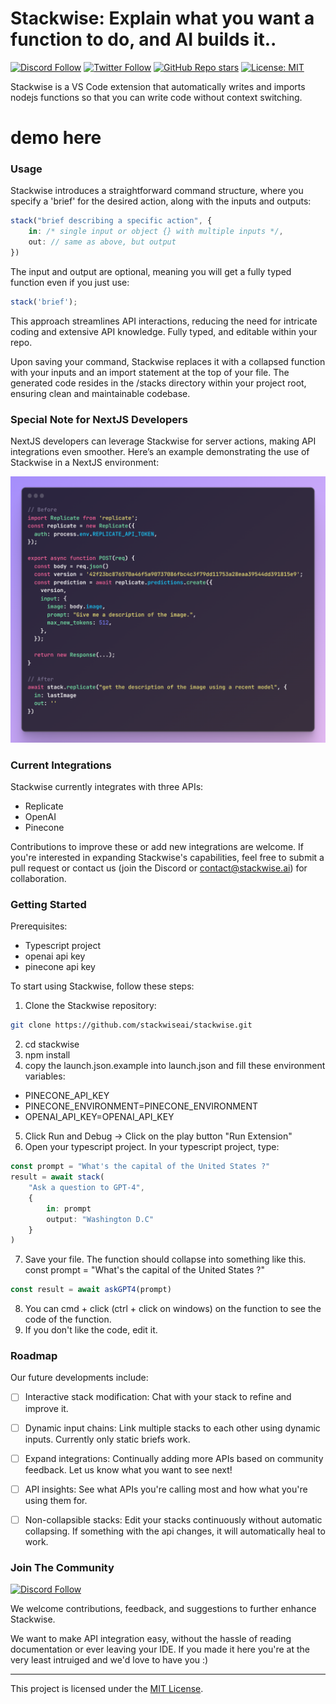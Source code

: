 # Stackwise: Explain what you want a function to do, and AI builds it..

[![Discord Follow](https://dcbadge.vercel.app/api/server/KfUxa8h3s6?style=flat)](https://discord.gg/KfUxa8h3s6)
[![Twitter Follow](https://img.shields.io/twitter/follow/stackwiseai?style=social)](https://twitter.com/stackwiseai)
[![GitHub Repo stars](https://img.shields.io/github/stars/stackwiseai/stackwise?style=social)](https://github.com/stackwiseai/stackwise/stargazers)
[![License: MIT](https://img.shields.io/badge/License-MIT-yellow.svg)](https://opensource.org/licenses/MIT)

Stackwise is a VS Code extension that automatically writes and imports nodejs functions so that you can write code without context switching.

# demo here

### Usage

Stackwise introduces a straightforward command structure, where you specify a 'brief' for the desired action, along with the inputs and outputs:

```typescript
stack("brief describing a specific action", {
    in: /* single input or object {} with multiple inputs */,
    out: // same as above, but output
})
```

The input and output are optional, meaning you will get a fully typed function even if you just use:

```typescript
stack('brief');
```

This approach streamlines API interactions, reducing the need for intricate coding and extensive API knowledge. Fully typed, and editable within your repo.

Upon saving your command, Stackwise replaces it with a collapsed function with your inputs and an import statement at the top of your file. The generated code resides in the /stacks directory within your project root, ensuring clean and maintainable codebase.

### Special Note for NextJS Developers

NextJS developers can leverage Stackwise for server actions, making API integrations even smoother. Here’s an example demonstrating the use of Stackwise in a NextJS environment:

![example image](example.png)

### Current Integrations

Stackwise currently integrates with three APIs:

- Replicate
- OpenAI
- Pinecone

Contributions to improve these or add new integrations are welcome. If you're interested in expanding Stackwise's capabilities, feel free to submit a pull request or contact us (join the Discord or contact@stackwise.ai) for collaboration.

### Getting Started
Prerequisites:
- Typescript project
- openai api key
- pinecone api key

To start using Stackwise, follow these steps:

1. Clone the Stackwise repository:

```bash
git clone https://github.com/stackwiseai/stackwise.git
```
2. cd stackwise
3. npm install
4. copy the launch.json.example into launch.json and fill these environment variables:
- PINECONE_API_KEY
- PINECONE_ENVIRONMENT=PINECONE_ENVIRONMENT
- OPENAI_API_KEY=OPENAI_API_KEY
5. Click Run and Debug -> Click on the play button "Run Extension"
6. Open your typescript project. In your typescript project, type:
```typescript
const prompt = "What's the capital of the United States ?"
result = await stack(
    "Ask a question to GPT-4",
    {
        in: prompt
        output: "Washington D.C"
    }
)
```
7. Save your file. The function should collapse into something like this.
const prompt = "What's the capital of the United States ?"
```typescript
const result = await askGPT4(prompt)
```
8. You can cmd + click (ctrl + click on windows) on the function to see the code of the function.
9. If you don't like the code, edit it.

### Roadmap

Our future developments include:

- [ ] Interactive stack modification: Chat with your stack to refine and improve it.

- [ ] Dynamic input chains: Link multiple stacks to each other using dynamic inputs. Currently only static briefs work.

- [ ] Expand integrations: Continually adding more APIs based on community feedback. Let us know what you want to see next!

- [ ] API insights: See what APIs you're calling most and how what you're using them for.

- [ ] Non-collapsible stacks: Edit your stacks continuously without automatic collapsing. If something with the api changes, it will automatically heal to work.

### Join The Community

[![Discord Follow](https://dcbadge.vercel.app/api/server/KfUxa8h3s6?style=flat)](https://discord.gg/KfUxa8h3s6)

We welcome contributions, feedback, and suggestions to further enhance Stackwise.

We want to make API integration easy, without the hassle of reading documentation or ever leaving your IDE. If you made it here you're at the very least intruiged and we'd love to have you :)

---

This project is licensed under the [MIT License](LICENSE).
